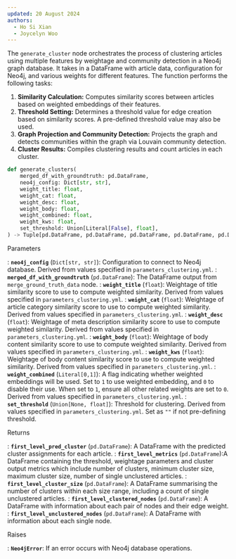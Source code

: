 ```yaml
---
updated: 20 August 2024
authors:
  - Ho Si Xian
  - Joycelyn Woo
---
```


The `generate_cluster` node orchestrates the process of clustering articles using multiple features by weightage and community detection in a Neo4j graph database. It takes in a DataFrame with article data, configuration for Neo4j, and various weights for different features. The function performs the following tasks:

1. **Similarity Calculation:** Computes similarity scores between articles based on weighted embeddings of their features.
2. **Threshold Setting:** Determines a threshold value for edge creation based on similarity scores. A pre-defined threshold value may also be used.
3. **Graph Projection and Community Detection:** Projects the graph and detects communities within the graph via Louvain community detection.
4. **Cluster Results:** Compiles clustering results and count articles in each cluster.

```python
def generate_clusters(
    merged_df_with_groundtruth: pd.DataFrame,
    neo4j_config: Dict[str, str],
    weight_title: float,
    weight_cat: float,
    weight_desc: float,
    weight_body: float,
    weight_combined: float,
    weight_kws: float,
    set_threshold: Union[Literal[False], float],
) -> Tuple[pd.DataFrame, pd.DataFrame, pd.DataFrame, pd.DataFrame, pd.DataFrame]:
```

Parameters

: **`neo4j_config`** (`Dict[str, str]`): Configuration to connect to Neo4j database. Derived from values specified in `parameters_clustering.yml`.
: **`merged_df_with_groundtruth`** (`pd.DataFrame`): The DataFrame output from `merge_ground_truth_data` node.
: **`weight_title`** (`float`): Weightage of title similarity score to use to compute weighted similarity. Derived from values specified in `parameters_clustering.yml`.
: **`weight_cat`** (`float`): Weightage of article category similarity score to use to compute weighted similarity. Derived from values specified in `parameters_clustering.yml`.
: **`weight_desc`** (`float`): Weightage of meta description similarity score to use to compute weighted similarity. Derived from values specified in `parameters_clustering.yml`.
: **`weight_body`** (`float`): Weightage of body content similarity score to use to compute weighted similarity. Derived from values specified in `parameters_clustering.yml`.
: **`weight_kws`** (`float`): Weightage of body content similarity score to use to compute weighted similarity. Derived from values specified in `parameters_clustering.yml`.
: **`weight_combined`** (`Literal[0,1]`): A flag indicating whether weighted embeddings will be used. Set to `1` to use weighted embedding, and `0` to disable their use. When set to `1`, ensure all other related weights are set to `0`. Derived from values specified in `parameters_clustering.yml`.
: **`set_threshold`** (`Union[None, float]`): Threshold for clustering. Derived from values specified in `parameters_clustering.yml`. Set as `""` if not pre-defining threshold.

Returns

: **`first_level_pred_cluster`** (`pd.DataFrame`): A DataFrame with the predicted cluster assignments for each article.
: **`first_level_metrics`** (`pd.DataFrame`):A DataFrame containing the threshold, weightage parameters and cluster output metrics which include number of clusters, minimum cluster size, maximum cluster size, number of single unclustered articles.
: **`first_level_cluster_size`** (`pd.DataFrame`): A DataFrame summarising the number of clusters within each size range, including a count of single unclustered articles.
: **`first_level_clustered_nodes`** (`pd.DataFrame`): A DataFrame with information about each pair of nodes and their edge weight.
: **`first_level_unclustered_nodes`** (`pd.DataFrame`): A DataFrame with information about each single node.

Raises

: **`Neo4jError`**: If an error occurs with Neo4j database operations.

